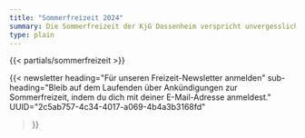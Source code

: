 ```yaml
---
title: "Sommerfreizeit 2024"
summary: Die Sommerfreizeit der KjG Dossenheim verspricht unvergessliche Erlebnisse für Kinder und Jugendliche. Mit vielfältigen Aktivitäten wie Outdoor-Spielen, kreativen Workshops und gemeinsamen Abenteuern in der Natur schaffen wir eine einzigartige Gemeinschaft. Unter der strahlenden Sonne erleben die Teilnehmerinnen und Teilnehmer nicht nur Spaß und Freude, sondern auch wichtige soziale Erfahrungen. Die Sommerfreizeit der KjG Dossenheim ist ein Ort der Begegnung, an dem Freundschaften wachsen und bleibende Erinnerungen entstehen.
type: plain
---
```

{{< partials/sommerfreizeit >}}

{{< newsletter 
heading="Für unseren Freizeit-Newsletter anmelden"
sub-heading="Bleib auf dem Laufenden über Ankündigungen zur Sommerfreizeit, indem du dich mit deiner E-Mail-Adresse anmeldest."
UUID="2c5ab757-4c34-4017-a069-4b4a3b3168fd"
>}}